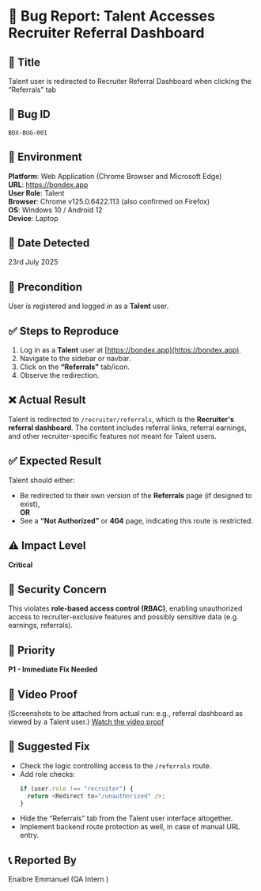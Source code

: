 
# 🐞 Bug Report: Talent Accesses Recruiter Referral Dashboard

## 📌 Title
Talent user is redirected to Recruiter Referral Dashboard when clicking the “Referrals” tab

## 🧪 Bug ID
`BDX-BUG-001`

## 🧭 Environment
 **Platform**: Web Application (Chrome Browser and Microsoft Edge)  
 **URL**: https://bondex.app  
 **User Role**: Talent  
 **Browser**: Chrome v125.0.6422.113 (also confirmed on Firefox)  
 **OS**: Windows 10 / Android 12  
 **Device**: Laptop 

## 📅 Date Detected
23rd July 2025

## 🧵 Precondition
User is registered and logged in as a **Talent** user.

## ✅ Steps to Reproduce
1. Log in as a **Talent** user at [https://bondex.app](https://bondex.app).  
2. Navigate to the sidebar or navbar.  
3. Click on the **“Referrals”** tab/icon.  
4. Observe the redirection.

## ❌ Actual Result
Talent is redirected to `/recruiter/referrals`, which is the **Recruiter's referral dashboard**. The content includes referral links, referral earnings, and other recruiter-specific features not meant for Talent users.

## ✅ Expected Result
Talent should either:
- Be redirected to their own version of the **Referrals** page (if designed to exist),  
**OR**  
- See a **“Not Authorized”** or **404** page, indicating this route is restricted.

## ⚠️ Impact Level
**Critical**

## 🔐 Security Concern
This violates **role-based access control (RBAC)**, enabling unauthorized access to recruiter-exclusive features and possibly sensitive data (e.g. earnings, referrals).

## 🎯 Priority
**P1 - Immediate Fix Needed**

## 📸 Video Proof
(Screenshots to be attached from actual run: e.g., referral dashboard as viewed by a Talent user.)
[Watch the video proof](https://drive.google.com/file/d/1IfXnC1hpTIqnKJGZJe0_8iaDbnNyPakh/view?usp=sharing)

## 🧰 Suggested Fix
- Check the logic controlling access to the `/referrals` route.
- Add role checks:
  ```js
  if (user.role !== "recruiter") {
    return <Redirect to="/unauthorized" />;
  }
  ```
- Hide the “Referrals” tab from the Talent user interface altogether.
- Implement backend route protection as well, in case of manual URL entry.

## 📞 Reported By
Enaibre Emmanuel (QA Intern )
